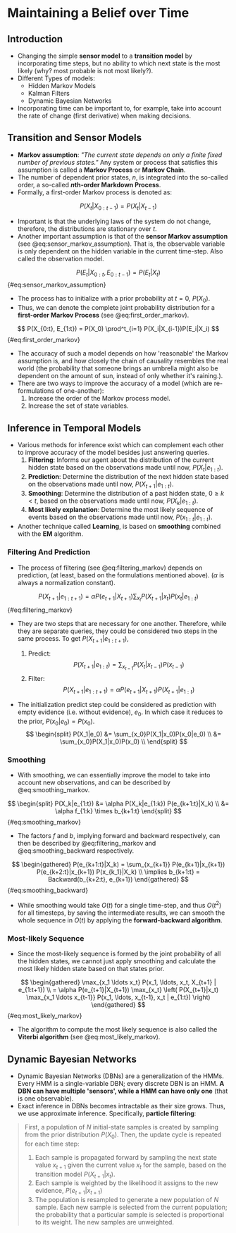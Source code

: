 # Maintaining a Belief over Time

## Introduction

- Changing the simple **sensor model** to a **transition model** by
  incorporating time steps, but no ability to which next state is the most
  likely (why? most probable is not most likely?).
- Different Types of models:
  - Hidden Markov Models
  - Kalman Filters
  - Dynamic Bayesian Networks
- Incorporating time can be important to, for example, take into account the
  rate of change (first derivative) when making decisions.

## Transition and Sensor Models

- **Markov assumption**: _"The current state depends on only a finite fixed number of
  previous states."_ Any system or process that satisfies this assumption is
  called a **Markov Process** or **Markov Chain**.
- The number of dependent prior states, $n$, is integrated into the so-called
  order, a so-called **$n$th-order Markdown Process**.
- Formally, a first-order Markov process is denoted as:

$$
P(X_t|X_{0:t-1}) = P(X_t|X_{t-1})
$$

- Important is that the underlying laws of the system do not change, therefore,
  the distributions are stationary over $t$.
- Another important assumption is that of the **sensor Markov assumption**
  (see @eq:sensor_markov_assumption). That is, the observable variable is only
  dependent on the hidden variable in the current time-step. Also called the
  observation model.

$$
P(E_t|X_{0:t}, E_{0:t-1}) = P(E_t|X_t)
$${#eq:sensor_markov_assumption}

- The process has to initialize with a prior probability at $t=0$, $P(X_0)$.
- Thus, we can denote the  complete joint probability distribution for a
  **first-order Markov Process** (see @eq:first_order_markov).

$$
P(X_{0:t}, E_{1:t}) = P(X_0) \prod^t_{i=1} P(X_i|X_{i-1})P(E_i|X_i)
$${#eq:first_order_markov}

- The accuracy of such a model depends on how 'reasonable' the Markov assumption
  is, and how closely the chain of causality resembles the real world (the
  probability that someone brings an umbrella might also be dependent on the
  amount of sun, instead of only whether it's raining.).
- There are two ways to improve the accuracy of a model (which are
  re-formulations of one-another):
  1. Increase the order of the Markov process model.
  2. Increase the set of state variables.

## Inference in Temporal Models

- Various methods for inference exist which can complement each other to improve
  accuracy of the model besides just answering queries.
  1. **Filtering**: Informs our agent about the distribution of the current
     hidden state based on the observations made until now, $P(X_t|e_{1:t})$.
  2. **Prediction**: Determine the distribution of the next hidden state based
     on the observations made until now, $P(X_{t+1}|e_{1:t})$.
  3. **Smoothing**: Determine the distribution of a  past hidden state, $0 \ge k
     \lt t$, based on the observations made until now, $P(X_k|e_{1:t})$.
  4. **Most likely explanation**: Determine the most likely sequence of events
     based on the observations made until now, $P(x_{1:t}|e_{1:t})$.
- Another technique called **Learning**, is based on **smoothing** combined with
  the **EM** algorithm.

### Filtering And Prediction

- The process of filtering (see @eq:filtering_markov) depends on prediction, (at
  least, based on the formulations mentioned above). ($\alpha$ is always a
  normalization constant).

$$
P(X_{t+1}|e_{1:t+1}) = \alpha P(e_{t+1}|X_{t+1}) \sum_{x_t} P(X_{t+1}|x_t) P(x_t|e_{1:t})
$${#eq:filtering_markov}

- They are two steps that are necessary for one another. Therefore, while they
  are separate queries, they could be considered two steps in the same process.
  To get $P(X_{t+1}|e_{1:t+1})$,
  
  1. Predict:
    $$
    P(X_{t+1}|e_{1:t}) = \sum_{x_{t-1}} P(X_t|x_{t-1}) P(x_{t-1})
    $$
  2. Filter:
    $$
    P(X_{t+1}|e_{1:t+1}) = \alpha P(e_{t+1}|X_{t+1}) P(X_{t+1}|e_{1:t})
    $$

- The initialization predict step could be considered as prediction with empty
  evidence (i.e. without evidence), $e_0$. In which case it reduces to the
  prior, $P(x_0|e_0) = P(x_0)$.
  $$
  \begin{split}
  P(X_1|e_0) &= \sum_{x_0}P(X_1|x_0)P(x_0|e_0) \\
             &= \sum_{x_0}P(X_1|x_0)P(x_0) \\
  \end{split}
  $$

### Smoothing

- With smoothing, we can essentially improve the model to take into account new
  observations, and can be described by @eq:smoothing_markov.

$$
\begin{split}
P(X_k|e_{1:t}) &= \alpha P(X_k|e_{1:k}) P(e_{k+1:t}|X_k) \\
               &= \alpha f_{1:k} \times b_{k+1:t}
\end{split}
$${#eq:smoothing_markov}

- The factors $f$ and $b$, implying forward and backward respectively, can
  then be described by @eq:filtering_markov and @eq:smoothing_backward
  respectively.

$$
\begin{gathered}
  P(e_{k+1:t}|X_k) = \sum_{x_{k+1}} P(e_{k+1}|x_{k+1}) P(e_{k+2:t}|x_{k+1}) P(x_{k_1}|X_k) \\
  \implies b_{k+1:t} = Backward(b_{k+2:t}, e_{k+1})
\end{gathered}
$${#eq:smoothing_backward}

- While smoothing would take $O(t)$ for a single time-step, and thus $O(t^2)$ for all
  timesteps, by saving the intermediate results, we can smooth the whole
  sequence in $O(t)$ by applying the **forward-backward algorithm**.

### Most-likely Sequence  

- Since the most-likely sequence is formed by the joint probability of all the
  hidden states, we cannot just apply smoothing and calculate the most likely
  hidden state based on that states prior.

$$
\begin{gathered}
\max_{x_1 \ldots x_t} P(x_1, \ldots, x_t, X_{t+1} | e_{1:t+1}) \\
= \alpha P(e_{t+1}|X_{t+1}) \max_{x_t}
 \left( P(X_{t+1}|x_t) \max_{x_1 \ldots
x_{t-1}} P(x_1, \ldots, x_{t-1}, x_t | e_{1:t}) \right)
\end{gathered}
$${#eq:most_likely_markov}

- The algorithm to compute the most likely sequence is also called the **Viterbi
  algorithm** (see @eq:most_likely_markov).

## Dynamic Bayesian Networks

- Dynamic Bayesian Networks (DBNs) are a generalization of the HMMs. Every HMM
  is a single-variable DBN; every discrete DBN is an HMM. **A DBN can have
  multiple 'sensors', while a HMM can have only one** (that is one observable).
- Exact inference in DBNs becomes intractable as their
  size grows. Thus, we use approximate inference. Specifically, **particle filtering**:

> First, a population of $N$ initial-state samples is created by sampling from
> the prior distribution $P(X_0)$. Then, the update cycle is repeated for each
> time step:
>
> 1. Each sample is propagated forward by sampling the next state value
>    $x_{t+1}$ given the current value $x_t$ for the sample, based on the
>    transition model $P(X_{t+1}|x_t)$.
> 2. Each sample is weighted by the likelihood it assigns to the new evidence,
>    $P(e_{t+1}| x_{t+1})$
> 3. The population is resampled to generate a new population of $N$ sample.
>    Each new sample is selected from the current population; the probability
>    that a particular sample is selected is proportional to its weight. The new
>    samples are unweighted.
